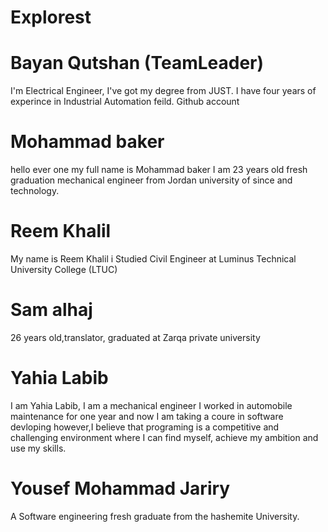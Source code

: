 # Explorest

# Bayan Qutshan (TeamLeader)
I'm Electrical Engineer, I've got my degree from JUST. I have four years of experince in Industrial Automation feild. Github account

# Mohammad baker
hello ever one my full name is Mohammad baker I am 23 years old fresh graduation mechanical engineer from Jordan university of since and technology.

# Reem Khalil
My name is Reem Khalil i Studied Civil Engineer at Luminus Technical University College (LTUC)

# Sam alhaj
26 years old,translator, graduated at Zarqa private university

# Yahia Labib 
I am Yahia Labib, I am a mechanical engineer  I worked in automobile maintenance for one year and now I am taking a coure in software devloping however,I believe that programing is a competitive and challenging environment where I can find myself, achieve my ambition and use my skills.

# Yousef Mohammad Jariry 
A Software engineering fresh graduate from the hashemite University.


